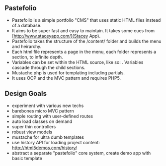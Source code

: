 ## Pastefolio

- Pastefolio is a simple portfolio "CMS" that uses static HTML files instead of a database.
- It aims to be super fast and easy to maintain. It takes some cues from [http://www.staceyapp.com/](Stacey App).
- Pastefolio takes the structure of the /content/ folder and builds the menu and heirarchy. 
- Each html file represents a page in the menu, each folder represents a section, to infinite depth.
- Variables can be set within the HTML source, like so: <!-- template: master -->. Variables cascade through the child sections.
- Mustache.php is used for templating including partials.
- It uses OOP and the MVC pattern and requires PHP5.

## Design Goals

* experiment with various new techs
* barebones micro MVC pattern
* simple routing with user-defined routes
* auto load classes on demand
* super thin controllers
* robust view models
* mustache for ultra dumb templates
* use history API for loading project content: http://html5demos.com/history/
* abstract a separate "pastefolio" core system, create demo app with basic template